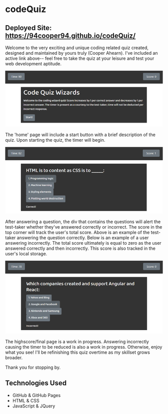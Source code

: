 # codeQuiz

## Deployed Site: https://94cooper94.github.io/codeQuiz/

Welcome to the very exciting and unique coding related quiz created, designed and maintained by yours truly (Cooper Ahearn). I've included an active link above-- feel free to take the quiz at your leisure and test your web development aptitude.

!['Home' Page](media/homepageQuiz.PNG)

The 'home' page will include a start button with a brief description of the quiz. Upon starting the quiz, the timer will begin.

![Answering Correctly](media/firstProgressQuiz.PNG)

After answering a question, the div that contains the questions will alert the test-taker whether they've answered correctly or incorrect. The score in the top corner will track the user's total score. Above is an example of the test-taker answering the question correctly. Below is an example of a user answering incorrectly. The total score ultimately is equal to zero as the user answered correctly and then incorrectly. This score is also tracked in the user's local storage.

![Answering Incorrectly](media/dockedQuestion1.PNG)

The highscore/final page is a work in progress. Answering incorrectly causing the timer to be reduced is also a work in progress. Otherwise, enjoy what you see! I'll be refinishing this quiz overtime as my skillset grows broader.

Thank you for stopping by.

## Technologies Used 
- GitHub & GitHub Pages
- HTML & CSS
- JavaScript & JQuery